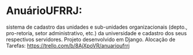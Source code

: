 AnuárioUFRRJ: 
=============
sistema de cadastro das unidades e sub-unidades organizacionais (depto., pro-retoria, setor administrativo, etc.) da universidade e cadastro dos seus respectivos servidores.
Projeto desenvolvido em Django.
Alocação de Tarefas: https://trello.com/b/8AjXpoVR/anuarioufrrj
